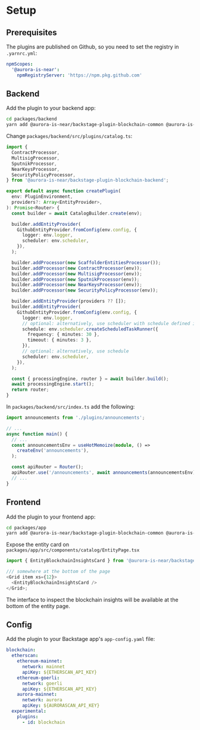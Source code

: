 # Setup

## Prerequisites

The plugins are published on Github, so you need to set the registry in `.yarnrc.yml`:

```yml
npmScopes:
  '@aurora-is-near':
    npmRegistryServer: 'https://npm.pkg.github.com'
```

## Backend

Add the plugin to your backend app:

```bash
cd packages/backend
yarn add @aurora-is-near/backstage-plugin-blockchain-common @aurora-is-near/backstage-plugin-blockchain-frontend"
```

Change `packages/backend/src/plugins/catalog.ts`:

```ts
import {
  ContractProcessor,
  MultisigProcessor,
  SputnikProcessor,
  NearKeysProcessor,
  SecurityPolicyProcessor,
} from '@aurora-is-near/backstage-plugin-blockchain-backend';

export default async function createPlugin(
  env: PluginEnvironment,
  providers?: Array<EntityProvider>,
): Promise<Router> {
  const builder = await CatalogBuilder.create(env);

  builder.addEntityProvider(
    GithubEntityProvider.fromConfig(env.config, {
      logger: env.logger,
      scheduler: env.scheduler,
    }),
  );

  builder.addProcessor(new ScaffolderEntitiesProcessor());
  builder.addProcessor(new ContractProcessor(env));
  builder.addProcessor(new MultisigProcessor(env));
  builder.addProcessor(new SputnikProcessor(env));
  builder.addProcessor(new NearKeysProcessor(env));
  builder.addProcessor(new SecurityPolicyProcessor(env));

  builder.addEntityProvider(providers ?? []);
  builder.addEntityProvider(
    GithubEntityProvider.fromConfig(env.config, {
      logger: env.logger,
      // optional: alternatively, use scheduler with schedule defined in app-config.yaml
      schedule: env.scheduler.createScheduledTaskRunner({
        frequency: { minutes: 30 },
        timeout: { minutes: 3 },
      }),
      // optional: alternatively, use schedule
      scheduler: env.scheduler,
    }),
  );

  const { processingEngine, router } = await builder.build();
  await processingEngine.start();
  return router;
}
```

In `packages/backend/src/index.ts` add the following:

```ts
import announcements from './plugins/announcements';

// ...
async function main() {
  // ...
  const announcementsEnv = useHotMemoize(module, () =>
    createEnv('announcements'),
  );

  const apiRouter = Router();
  apiRouter.use('/announcements', await announcements(announcementsEnv));
  // ...
}
```

## Frontend

Add the plugin to your frontend app:

```bash
cd packages/app
yarn add @aurora-is-near/backstage-plugin-blockchain-common @aurora-is-near/backstage-plugin-blockchain-backend"
```

Expose the entity card on `packages/app/src/components/catalog/EntityPage.tsx`

```ts
import { EntityBlockchainInsightsCard } from '@aurora-is-near/backstage-plugin-blockchain-frontend';

/// somewhere at the bottom of the page
<Grid item xs={12}>
  <EntityBlockchainInsightsCard />
</Grid>;
```

The interface to inspect the blockchain insights will be available at the bottom of the entity page.

## Config

Add the plugin to your Backstage app's `app-config.yaml` file:

```yaml
blockchain:
  etherscan:
    ethereum-mainnet:
      network: mainnet
      apiKey: ${ETHERSCAN_API_KEY}
    ethereum-goerli:
      network: goerli
      apiKey: ${ETHERSCAN_API_KEY}
    aurora-mainnet:
      network: aurora
      apiKey: ${AURORASCAN_API_KEY}
  experimental:
    plugins:
      - id: blockchain
```
